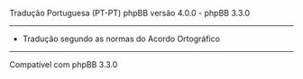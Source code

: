 
Tradução Portuguesa (PT-PT) phpBB versão 4.0.0 - phpBB 3.3.0

------------
* Tradução segundo as normas do Acordo Ortográfico

------------
Compatível com phpBB 3.3.0
